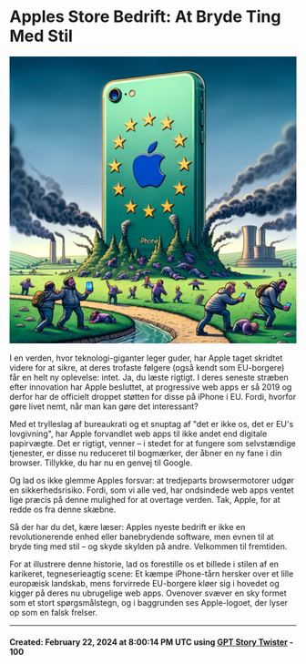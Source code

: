 # Apples Store Bedrift: At Bryde Ting Med Stil

![Story Twister](../images/apples-store-bedrift-at-bryde-ting-med-stil.webp)

I en verden, hvor teknologi-giganter leger guder, har Apple taget skridtet videre for at sikre, at deres trofaste følgere (også kendt som EU-borgere) får en helt ny oplevelse: intet. Ja, du læste rigtigt. I deres seneste stræben efter innovation har Apple besluttet, at progressive web apps er så 2019 og derfor har de officielt droppet støtten for disse på iPhone i EU. Fordi, hvorfor gøre livet nemt, når man kan gøre det interessant?

Med et trylleslag af bureaukrati og et snuptag af "det er ikke os, det er EU's lovgivning", har Apple forvandlet web apps til ikke andet end digitale papirvægte. Det er rigtigt, venner – i stedet for at fungere som selvstændige tjenester, er disse nu reduceret til bogmærker, der åbner en ny fane i din browser. Tillykke, du har nu en genvej til Google.

Og lad os ikke glemme Apples forsvar: at tredjeparts browsermotorer udgør en sikkerhedsrisiko. Fordi, som vi alle ved, har ondsindede web apps ventet lige præcis på denne mulighed for at overtage verden. Tak, Apple, for at redde os fra denne skæbne.

Så der har du det, kære læser: Apples nyeste bedrift er ikke en revolutionerende enhed eller banebrydende software, men evnen til at bryde ting med stil – og skyde skylden på andre. Velkommen til fremtiden.

For at illustrere denne historie, lad os forestille os et billede i stilen af en karikeret, tegneserieagtig scene: Et kæmpe iPhone-tårn hersker over et lille europæisk landskab, mens forvirrede EU-borgere kløer sig i hovedet og kigger på deres nu ubrugelige web apps. Ovenover svæver en sky formet som et stort spørgsmålstegn, og i baggrunden ses Apple-logoet, der lyser op som en falsk frelser.

---

#### Created: February 22, 2024 at 8:00:14 PM UTC using [GPT Story Twister](https://chat.openai.com/g/g-mBiNy6U9S-story-twister) - 100
